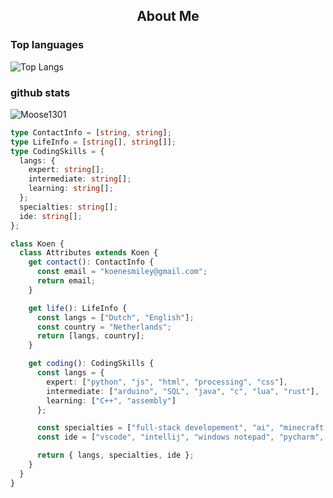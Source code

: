 <h2 align="center">About Me</h2>

### Top languages
![Top Langs](https://github-readme-stats.vercel.app/api/top-langs/?username=Koen-mods&layout=compact&theme=merko)

### github stats
<img src="https://github-readme-stats.vercel.app/api?username=Koen-mods&show_icons=true&theme=merko&count_private=true" alt="Moose1301" />

```ts
type ContactInfo = [string, string];
type LifeInfo = [string[], string[]];
type CodingSkills = {
  langs: {
    expert: string[];
    intermediate: string[];
    learning: string[];
  };
  specialties: string[];
  ide: string[];
};

class Koen {
  class Attributes extends Koen {
    get contact(): ContactInfo {
      const email = "koenesmiley@gmail.com";
      return email;
    }

    get life(): LifeInfo {
      const langs = ["Dutch", "English"];
      const country = "Netherlands";
      return [langs, country];
    }

    get coding(): CodingSkills {
      const langs = {
        expert: ["python", "js", "html", "processing", "css"],
        intermediate: ["arduino", "SQL", "java", "c", "lua", "rust"],
        learning: ["C++", "assembly"]
      };

      const specialties = ["full-stack developement", "ai", "minecraft modding"];
      const ide = ["vscode", "intellij", "windows notepad", "pycharm", "processing 4", "arduino IDE", "sublime text"];

      return { langs, specialties, ide };
    }
  }
}

